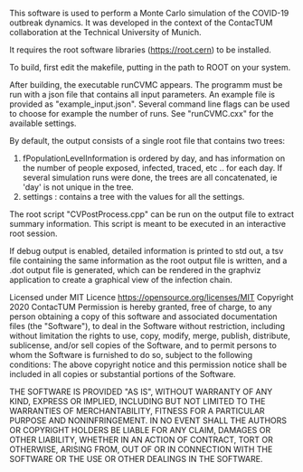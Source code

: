 This software is used to perform a Monte Carlo simulation of the COVID-19 outbreak dynamics.
It was developed in the context of the ContacTUM collaboration at the Technical
University of Munich.

It requires the root software libraries (https://root.cern) to be installed. 

To build, first edit the makefile, putting in the path to ROOT on your system.

After building, the executable runCVMC appears. The programm must be run with a json file 
that contains all input parameters. An example file is provided as "example_input.json".
Several command line flags can be used to choose for example the number of runs.
See "runCVMC.cxx" for the available settings.

By default, the output consists of a single root file that contains two trees:
1) fPopulationLevelInformation  is ordered by day, and has information on the number of people
exposed, infected, traced, etc .. for each day. If several simulation runs were done,
the trees are all concatenated, ie 'day' is not unique in the tree.
2) settings : contains a tree with the values for all the settings.

The root script "CVPostProcess.cpp" can be run on the output file to extract summary information.
This script is meant to be executed in an interactive root session.

If debug output is enabled, detailed information is printed to std out, a tsv file containing
the same information as the root output file is written, and a .dot output file is
generated, which can be rendered in the graphviz application to create a graphical
view of the infection chain. 


Licensed under MIT Licence https://opensource.org/licenses/MIT
Copyright 2020 ContacTUM
Permission is hereby granted, free of charge, to any person obtaining a copy of this software 
and associated documentation files (the "Software"), to deal in the Software without 
restriction, including without limitation the rights to use, copy, modify, merge, publish, 
distribute, sublicense, and/or sell copies of the Software, and to permit persons to whom 
the Software is furnished to do so, subject to the following conditions:
The above copyright notice and this permission notice shall be included in all copies or 
substantial portions of the Software.

THE SOFTWARE IS PROVIDED "AS IS", WITHOUT WARRANTY OF ANY KIND, EXPRESS OR IMPLIED, 
INCLUDING BUT NOT LIMITED TO THE WARRANTIES OF MERCHANTABILITY, FITNESS FOR A PARTICULAR 
PURPOSE AND NONINFRINGEMENT. IN NO EVENT SHALL THE AUTHORS OR COPYRIGHT HOLDERS BE LIABLE 
FOR ANY CLAIM, DAMAGES OR OTHER LIABILITY, WHETHER IN AN ACTION OF CONTRACT, TORT OR 
OTHERWISE, ARISING FROM, OUT OF OR IN CONNECTION WITH THE SOFTWARE OR THE USE OR OTHER 
DEALINGS IN THE SOFTWARE.
